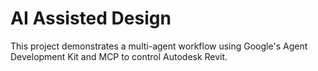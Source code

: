 # AI Assisted Design

This project demonstrates a multi-agent workflow using Google's Agent Development Kit and MCP to control Autodesk Revit.
